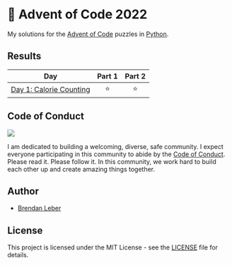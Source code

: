 # :christmas_tree: Advent of Code 2022

My solutions for the [Advent of Code](https://adventofcode.com/) puzzles in [Python](https://www.python.org/).

## Results

| Day | Part 1 | Part 2 |
| :---: | :---: | :---: |
| [Day 1: Calorie Counting](https://adventofcode.com/2022/day/1) | :star: | :star: |

## Code of Conduct

[<img src="https://img.shields.io/badge/Contributor%20Covenant-v1.4%20adopted-ff69b4.svg">](code-of-conduct.md)

I am dedicated to building a welcoming, diverse, safe community.  I expect
everyone participating in this community to abide by the [Code of
Conduct](code-of-conduct.md).  Please read it.  Please follow it.  In this
community, we work hard to build each other up and create amazing things
together.

## Author

- [Brendan Leber](https://github.com/BrendanLeber)

## License

This project is licensed under the MIT License - see the [LICENSE](LICENSE) file for details.
